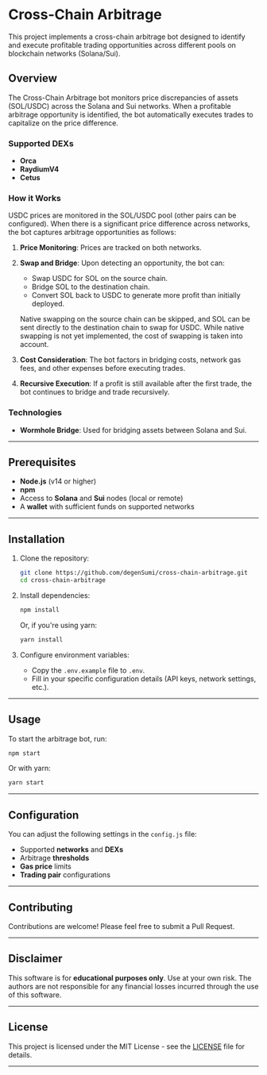 # Cross-Chain Arbitrage

This project implements a cross-chain arbitrage bot designed to identify and execute profitable trading opportunities across different pools on blockchain networks (Solana/Sui).

## Overview

The Cross-Chain Arbitrage bot monitors price discrepancies of assets (SOL/USDC) across the Solana and Sui networks. When a profitable arbitrage opportunity is identified, the bot automatically executes trades to capitalize on the price difference.

### Supported DEXs
- **Orca**
- **RaydiumV4**
- **Cetus**

### How it Works

USDC prices are monitored in the SOL/USDC pool (other pairs can be configured). When there is a significant price difference across networks, the bot captures arbitrage opportunities as follows:

1. **Price Monitoring**: Prices are tracked on both networks.
2. **Swap and Bridge**: Upon detecting an opportunity, the bot can:
   - Swap USDC for SOL on the source chain.
   - Bridge SOL to the destination chain.
   - Convert SOL back to USDC to generate more profit than initially deployed.
   
   Native swapping on the source chain can be skipped, and SOL can be sent directly to the destination chain to swap for USDC. While native swapping is not yet implemented, the cost of swapping is taken into account.
   
3. **Cost Consideration**: The bot factors in bridging costs, network gas fees, and other expenses before executing trades.
   
4. **Recursive Execution**: If a profit is still available after the first trade, the bot continues to bridge and trade recursively.

### Technologies
- **Wormhole Bridge**: Used for bridging assets between Solana and Sui.

---

## Prerequisites

- **Node.js** (v14 or higher)
- **npm**
- Access to **Solana** and **Sui** nodes (local or remote)
- A **wallet** with sufficient funds on supported networks

---

## Installation

1. Clone the repository:
   ```bash
   git clone https://github.com/degenSumi/cross-chain-arbitrage.git
   cd cross-chain-arbitrage
   ```

2. Install dependencies:
   ```bash
   npm install
   ```
   Or, if you're using yarn:
   ```bash
   yarn install
   ```

3. Configure environment variables:
   - Copy the `.env.example` file to `.env`.
   - Fill in your specific configuration details (API keys, network settings, etc.).

---

## Usage

To start the arbitrage bot, run:

```bash
npm start
```

Or with yarn:

```bash
yarn start
```

---

## Configuration

You can adjust the following settings in the `config.js` file:

- Supported **networks** and **DEXs**
- Arbitrage **thresholds**
- **Gas price** limits
- **Trading pair** configurations

---

## Contributing

Contributions are welcome! Please feel free to submit a Pull Request.

---

## Disclaimer

This software is for **educational purposes only**. Use at your own risk. The authors are not responsible for any financial losses incurred through the use of this software.

---

## License

This project is licensed under the MIT License - see the [LICENSE](LICENSE) file for details.

---